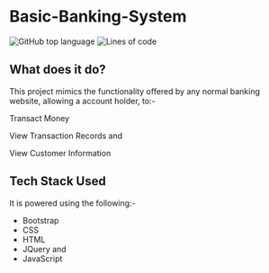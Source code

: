 # Basic-Banking-System

![GitHub top language](https://img.shields.io/github/languages/top/NoelV11/Basic-Banking-System)
![Lines of code](https://img.shields.io/tokei/lines/github/NoelV11/Basic-Banking-System)

## What does it do?
This project mimics the functionality offered by any normal banking website, allowing a account holder, to:-

Transact Money

View Transaction Records and

View Customer Information

## Tech Stack Used
It is powered using the following:-
- Bootstrap
- CSS
- HTML
- JQuery and 
- JavaScript 
